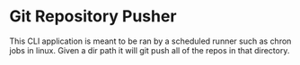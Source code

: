 # Git Repository Pusher

This CLI application is meant to be ran by a scheduled runner such as chron jobs in linux. Given a dir path it will git push all of the repos in that directory.
